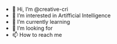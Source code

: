 - 👋 Hi, I’m @creative-cri
- 👀 I’m interested in Artifficial Intelligence
- 🌱 I’m currently learning 
- 💞️ I’m looking for 
- 📫 How to reach me

<!---
creative-cri/creative-cri is a ✨ special ✨ repository because its `README.md` (this file) appears on your GitHub profile.
You can click the Preview link to take a look at your changes.
--->

